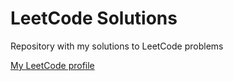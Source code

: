 # LeetCode Solutions

Repository with my solutions to LeetCode problems

[My LeetCode profile](https://leetcode.com/aosandy/)
